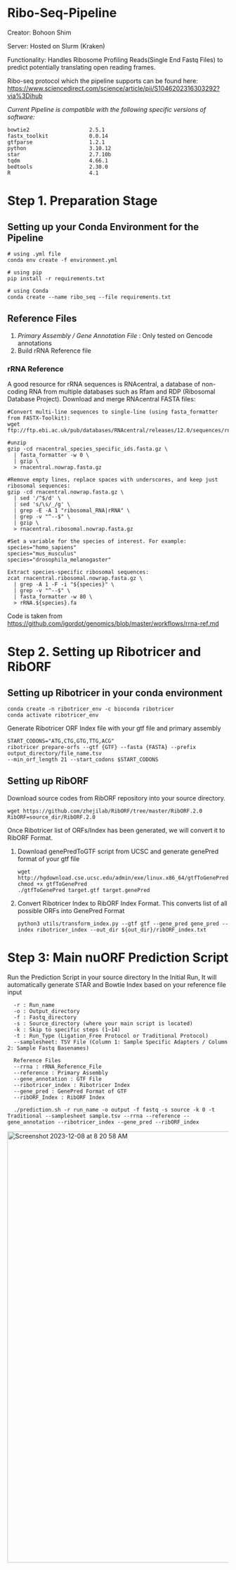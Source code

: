 # Ribo-Seq-Pipeline
Creator: Bohoon Shim 

Server: Hosted on Slurm (Kraken) 

Functionality: Handles Ribosome Profiling Reads(Single End Fastq Files) to predict potentially translating open reading frames. 

Ribo-seq protocol which the pipeline supports can be found here: https://www.sciencedirect.com/science/article/pii/S1046202316303292?via%3Dihub

*Current Pipeline is compatible with the following specific versions of software:*

```
bowtie2                   2.5.1
fastx_toolkit             0.0.14
gtfparse                  1.2.1
python                    3.10.12 
star                      2.7.10b
tqdm                      4.66.1
bedtools                  2.30.0 
R                         4.1
```

# Step 1. Preparation Stage 

## Setting up your Conda Environment for the Pipeline

```
# using .yml file 
conda env create -f environment.yml

# using pip
pip install -r requirements.txt

# using Conda
conda create --name ribo_seq --file requirements.txt
```

## Reference Files 

  1. *Primary Assembly / Gene Annotation File* : Only tested on Gencode annotations
  2. Build rRNA Reference file

### rRNA Reference 

A good resource for rRNA sequences is RNAcentral, a database of non-coding RNA from multiple databases such as Rfam and RDP (Ribosomal Database Project).
Download and merge RNAcentral FASTA files:

```
#Convert multi-line sequences to single-line (using fasta_formatter from FASTX-Toolkit):
wget ftp://ftp.ebi.ac.uk/pub/databases/RNAcentral/releases/12.0/sequences/rnacentral_species_specific_ids.fasta.gz

#unzip
gzip -cd rnacentral_species_specific_ids.fasta.gz \
  | fasta_formatter -w 0 \
  | gzip \
  > rnacentral.nowrap.fasta.gz

#Remove empty lines, replace spaces with underscores, and keep just ribosomal sequences:
gzip -cd rnacentral.nowrap.fasta.gz \
  | sed '/^$/d' \
  | sed 's/\s/_/g' \
  | grep -E -A 1 "ribosomal_RNA|rRNA" \
  | grep -v "^--$" \
  | gzip \
  > rnacentral.ribosomal.nowrap.fasta.gz

#Set a variable for the species of interest. For example:
species="homo_sapiens"
species="mus_musculus"
species="drosophila_melanogaster"

Extract species-specific ribosomal sequences:
zcat rnacentral.ribosomal.nowrap.fasta.gz \
  | grep -A 1 -F -i "${species}" \
  | grep -v "^--$" \
  | fasta_formatter -w 80 \
  > rRNA.${species}.fa
```
Code is taken from https://github.com/igordot/genomics/blob/master/workflows/rrna-ref.md


# Step 2. Setting up Ribotricer and RibORF

## Setting up Ribotricer in your conda environment 

```
conda create -n ribotricer_env -c bioconda ribotricer
conda activate ribotricer_env
```

Generate Ribotricer ORF Index file with your gtf file and primary assembly

```
START_CODONS="ATG,CTG,GTG,TTG,ACG"
ribotricer prepare-orfs --gtf {GTF} --fasta {FASTA} --prefix output_directory/file_name.tsv
--min_orf_length 21 --start_codons $START_CODONS
```

## Setting up RibORF
Download source codes from RibORF repository into your source directory. 

```
wget https://github.com/zhejilab/RibORF/tree/master/RibORF.2.0
RibORF=source_dir/RibORF.2.0
```

Once Ribotricer list of ORFs/Index has been generated, we will convert it to RibORF Format. 

  1. Download genePredToGTF script from UCSC and generate genePred format of your gtf file
     ```
     wget http://hgdownload.cse.ucsc.edu/admin/exe/linux.x86_64/gtfToGenePred
     chmod +x gtfToGenePred
     ./gtfToGenePred target.gtf target.genePred
     ```
  2. Convert Ribotricer Index to RibORF Index Format. This converts list of all possible ORFs into GenePred Format 
     ```
     python3 utils/transform_index.py --gtf gtf --gene_pred gene_pred --index ribotricer_index --out_dir ${out_dir}/ribORF_index.txt
     ```

# Step 3: Main nuORF Prediction Script 

Run the Prediction Script in your source directory 
In the Initial Run, It will automatically generate STAR and Bowtie Index based on your reference file input 

```
  -r : Run_name
  -o : Output_directory
  -f : Fastq_directory
  -s : Source_directory (where your main script is located)
  -k : Skip to specific steps (1~14) 
  -t : Run_Type (Ligation_Free Protocol or Traditional Protocol)
  --samplesheet: TSV File (Column 1: Sample Specific Adapters / Column 2: Sample Fastq Basenames)

  Reference Files
  --rrna : rRNA_Reference_File
  --reference : Primary Assembly
  --gene_annotation : GTF File
  --ribotricer_index : Ribotricer Index
  --gene_pred : GenePred Format of GTF
  --ribORF_Index : RibORF Index

  ./prediction.sh -r run_name -o output -f fastq -s source -k 0 -t Traditional --samplesheet sample.tsv --rrna --reference --gene_annotation --ribotricer_index --gene_pred --ribORF_index

```

<img width="980" alt="Screenshot 2023-12-08 at 8 20 58 AM" src="https://github.com/bshim181/Ribo-Seq-Pipeline/assets/53489568/be7ec1c9-ed1f-423c-93bb-14ee905af62d">

     
     
